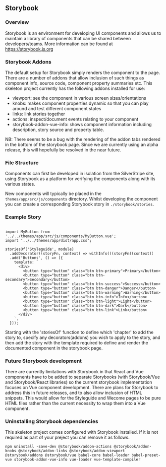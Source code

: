 ## Storybook

### Overview
Storybook is an environment for developing UI components and allows us to maintain a library of components that can be shared between developers/teams.
More information can be found at <https://storybook.js.org>

### Storybook Addons
The default setup for Storybook simply renders the component to the page. There are a number of addons that allow inclusion
of such things as component info, source code, component property summaries etc.
This skeleton project currently has the following addons installed for use:
- viewport: see the component in various screen sizes/orientations
- knobs: makes component properties dynamic so that you can play around and test different component states
- links: link stories together
- actions: inspect/document events relating to your component
- storybook-addon-vue-info: shows component information including description, story source and property table.

NB: There seems to be a bug with the rendering of the addon tabs rendered in the bottom of the storybook page. Since we 
are currently using an alpha release, this will hopefully be resolved in the near future.

### File Structure
Components can first be developed in isolation from the SilverStripe site, using Storybook as a platform for verifying the components along with its various states.

New components will typically be placed in the `themes/app/src/js/components` directory. Whilst developing the component you can create a corresponding Storybook story in `./storybook/stories`.

### Example Story
```import { storiesOf } from '@storybook/vue';

import MyButton from '../../themes/app/src/js/components/MyButton.vue';
import '../../themes/app/dist/app.css';

storiesOf('Styleguide', module)
  .addDecorator((storyFn, context) => withInfo()(storyFn)(context))
  .add('Buttons', () => ({
    template: `
      <div>
        <button type="button" class="btn btn-primary">Primary</button>
        <button type="button" class="btn btn-secondary">Secondary</button>
        <button type="button" class="btn btn-success">Success</button>
        <button type="button" class="btn btn-danger">Danger</button>
        <button type="button" class="btn btn-warning">Warning</button>
        <button type="button" class="btn btn-info">Info</button>
        <button type="button" class="btn btn-light">Light</button>
        <button type="button" class="btn btn-dark">Dark</button>
        <button type="button" class="btn btn-link">Link</button>
      </div>
    `,
  }));
```
Starting with the 'storiesOf' function to define which 'chapter' to add the story to, specify any decorators(addons) you
wish to apply to the story, and then add the story with the template required to define and render the documented
component in the storybook page.

### Future Storybook development
There are currently limitations with Storybook in that React and Vue components have to be added to separate Storybooks
(with Storybook/Vue and Storybook/React libraries) so the current storybook implementation focuses on Vue
component development. There are plans for Storybook to address this in future releases, and to also allow inclusion of HTML snippets.
This would allow for the Styleguide and Wecome pages to be pure HTML files rather than the current necessity to wrap
them into a Vue component.

### Uninstalling Storybook dependencies
This skeleton project comes configured with Storybook installed. If it is not required as part of your preject you can remove
it as follows.
````
npm uninstall -save-dev @storybook/addon-actions @storybook/addon-knobs @storybook/addon-links @storybook/addon-viewport
@storybook/addons @storybook/vue babel-core babel-loader babel-preset-vue storybook-addon-vue-info vue-loader vue-template-compiler
````

